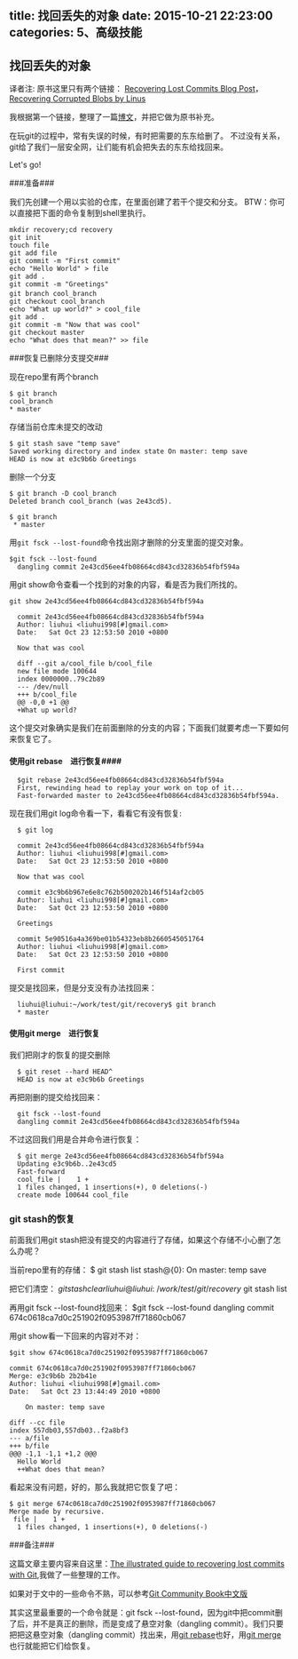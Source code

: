 title: 找回丢失的对象
date: 2015-10-21 22:23:00
categories: 5、高级技能
---
## 找回丢失的对象 ##

译者注: 原书这里只有两个链接：
[Recovering Lost Commits Blog Post](http://programblings.com/2008/06/07/the-illustrated-guide-to-recovering-lost-commits-with-git)，　
[Recovering Corrupted Blobs by Linus](http://www.kernel.org/pub/software/scm/git/docs/howto/recover-corrupted-blob-object.txt)

我根据第一个链接，整理了一篇[博文](http://liuhui998.com/2010/10/22/recover_lost_commits_with_git/)，并把它做为原书补充。

在玩git的过程中，常有失误的时候，有时把需要的东东给删了。
不过没有关系，git给了我们一层安全网，让们能有机会把失去的东东给找回来。

Let's go!

###准备###
	
我们先创建一个用以实验的仓库，在里面创建了若干个提交和分支。
BTW：你可以直接把下面的命令复制到shell里执行。

	mkdir recovery;cd recovery
	git init
	touch file
	git add file
	git commit -m "First commit"
	echo "Hello World" > file
	git add .
	git commit -m "Greetings"
	git branch cool_branch　
	git checkout cool_branch
	echo "What up world?" > cool_file
	git add .
	git commit -m "Now that was cool"
	git checkout master
	echo "What does that mean?" >> file

 
###恢复已删除分支提交###
	
现在repo里有两个branch

	$ git branch
	cool_branch
	* master

存储当前仓库未提交的改动

	$ git stash save "temp save"
	Saved working directory and index state On master: temp save
	HEAD is now at e3c9b6b Greetings

删除一个分支
	
	$ git branch -D cool_branch
	Deleted branch cool_branch (was 2e43cd5).

	$ git branch
	 * master

 用`git fsck --lost-found`命令找出刚才删除的分支里面的提交对象。

 	$git fsck --lost-found
	  dangling commit 2e43cd56ee4fb08664cd843cd32836b54fbf594a

用git show命令查看一个找到的对象的内容，看是否为我们所找的。
  
	git show 2e43cd56ee4fb08664cd843cd32836b54fbf594a

	  commit 2e43cd56ee4fb08664cd843cd32836b54fbf594a
	  Author: liuhui <liuhui998[#]gmail.com>
	  Date:   Sat Oct 23 12:53:50 2010 +0800

	  Now that was cool

	  diff --git a/cool_file b/cool_file
	  new file mode 100644
	  index 0000000..79c2b89
	  --- /dev/null
	  +++ b/cool_file
	  @@ -0,0 +1 @@
	  +What up world?

这个提交对象确实是我们在前面删除的分支的内容；下面我们就要考虑一下要如何来恢复它了。

#### 使用git rebase　进行恢复####

	  $git rebase 2e43cd56ee4fb08664cd843cd32836b54fbf594a
	  First, rewinding head to replay your work on top of it...
	  Fast-forwarded master to 2e43cd56ee4fb08664cd843cd32836b54fbf594a.
	  
现在我们用git log命令看一下，看看它有没有恢复:

	  $ git log

	  commit 2e43cd56ee4fb08664cd843cd32836b54fbf594a
	  Author: liuhui <liuhui998[#]gmail.com>
	  Date:   Sat Oct 23 12:53:50 2010 +0800

	  Now that was cool

	  commit e3c9b6b967e6e8c762b500202b146f514af2cb05
	  Author: liuhui <liuhui998[#]gmail.com>
	  Date:   Sat Oct 23 12:53:50 2010 +0800

	  Greetings

	  commit 5e90516a4a369be01b54323eb8b2660545051764
	  Author: liuhui <liuhui998[#]gmail.com>
	  Date:   Sat Oct 23 12:53:50 2010 +0800

	  First commit

提交是找回来，但是分支没有办法找回来：

	  liuhui@liuhui:~/work/test/git/recovery$ git branch
	  * master

#### 使用git merge　进行恢复 ####


我们把刚才的恢复的提交删除

	  $ git reset --hard HEAD^
	  HEAD is now at e3c9b6b Greetings

再把刚删的提交给找回来：

	  git fsck --lost-found
	  dangling commit 2e43cd56ee4fb08664cd843cd32836b54fbf594a

不过这回我们用是合并命令进行恢复：

	  $ git merge 2e43cd56ee4fb08664cd843cd32836b54fbf594a
	  Updating e3c9b6b..2e43cd5
	  Fast-forward
	  cool_file |    1 +
	  1 files changed, 1 insertions(+), 0 deletions(-)
	  create mode 100644 cool_file

### git stash的恢复 ###

前面我们用git stash把没有提交的内容进行了存储，如果这个存储不小心删了怎么办呢？

当前repo里有的存储：
    $ git stash list
    stash@{0}: On master: temp save

把它们清空：
    $git stash clear
    liuhui@liuhui:~/work/test/git/recovery$ git stash list

再用git fsck --lost-found找回来：
    $git fsck --lost-found
    dangling commit 674c0618ca7d0c251902f0953987ff71860cb067

用git show看一下回来的内容对不对：

    $git show 674c0618ca7d0c251902f0953987ff71860cb067

    commit 674c0618ca7d0c251902f0953987ff71860cb067
    Merge: e3c9b6b 2b2b41e
    Author: liuhui <liuhui998[#]gmail.com>
    Date:   Sat Oct 23 13:44:49 2010 +0800

        On master: temp save

	diff --cc file
	index 557db03,557db03..f2a8bf3
	--- a/file
	+++ b/file
	@@@ -1,1 -1,1 +1,2 @@@
	  Hello World
	  ++What does that mean?

看起来没有问题，好的，那么我就把它恢复了吧：

	$ git merge 674c0618ca7d0c251902f0953987ff71860cb067
	Merge made by recursive.
	 file |    1 +
	  1 files changed, 1 insertions(+), 0 deletions(-)


###备注###

这篇文章主要内容来自这里：[The illustrated guide to recovering lost commits with Git](http://programblings.com/2008/06/07/the-illustrated-guide-to-recovering-lost-commits-with-git/),我做了一些整理的工作。

如果对于文中的一些命令不熟，可以参考[Git Community Book中文版](http://gitbook.liuhui998.com)

其实这里最重要的一个命令就是：git fsck --lost-found，因为git中把commit删了后，并不是真正的删除，而是变成了悬空对象（dangling commit）。我们只要把把这悬空对象（dangling commit）找出来，用[git rebase](http://gitbook.liuhui998.com/4_2.html)也好，用[git merge](http://gitbook.liuhui998.com/3_3.html)也行就能把它们给恢复。

